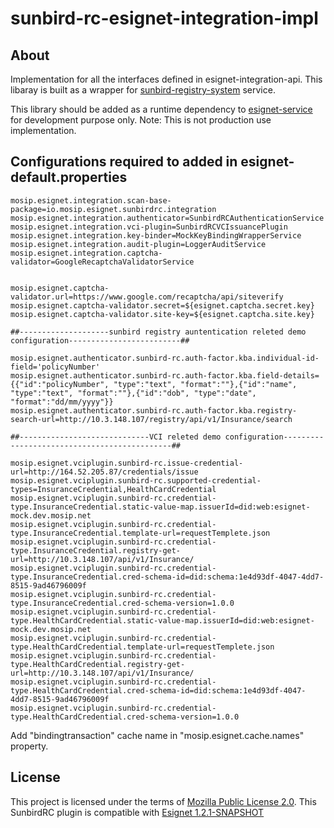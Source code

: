 # sunbird-rc-esignet-integration-impl

## About

Implementation for all the interfaces defined in esignet-integration-api. This libaray is built as a wrapper for [sunbird-registry-system](sunbird-registry-url) service.

This library should be added as a runtime dependency to [esignet-service](https://github.com/mosip/esignet) for development purpose only.
Note: This is not production use implementation.

## Configurations required to added in esignet-default.properties

````
mosip.esignet.integration.scan-base-package=io.mosip.esignet.sunbirdrc.integration
mosip.esignet.integration.authenticator=SunbirdRCAuthenticationService
mosip.esignet.integration.vci-plugin=SunbirdRCVCIssuancePlugin
mosip.esignet.integration.key-binder=MockKeyBindingWrapperService
mosip.esignet.integration.audit-plugin=LoggerAuditService
mosip.esignet.integration.captcha-validator=GoogleRecaptchaValidatorService


mosip.esignet.captcha-validator.url=https://www.google.com/recaptcha/api/siteverify
mosip.esignet.captcha-validator.secret=${esignet.captcha.secret.key}
mosip.esignet.captcha-validator.site-key=${esignet.captcha.site.key}

##--------------------sunbird registry auntentication releted demo configuration-------------------------##

mosip.esignet.authenticator.sunbird-rc.auth-factor.kba.individual-id-field='policyNumber'
mosip.esignet.authenticator.sunbird-rc.auth-factor.kba.field-details={{"id":"policyNumber", "type":"text", "format":""},{"id":"name", "type":"text", "format":""},{"id":"dob", "type":"date", "format":"dd/mm/yyyy"}}
mosip.esignet.authenticator.sunbird-rc.auth-factor.kba.registry-search-url=http://10.3.148.107/registry/api/v1/Insurance/search

##-----------------------------VCI releted demo configuration---------------------------------------------##

mosip.esignet.vciplugin.sunbird-rc.issue-credential-url=http://164.52.205.87/credentials/issue 
mosip.esignet.vciplugin.sunbird-rc.supported-credential-types=InsuranceCredential,HealthCardCredential
mosip.esignet.vciplugin.sunbird-rc.credential-type.InsuranceCredential.static-value-map.issuerId=did:web:esignet-mock.dev.mosip.net
mosip.esignet.vciplugin.sunbird-rc.credential-type.InsuranceCredential.template-url=requestTemplete.json
mosip.esignet.vciplugin.sunbird-rc.credential-type.InsuranceCredential.registry-get-url=http://10.3.148.107/api/v1/Insurance/
mosip.esignet.vciplugin.sunbird-rc.credential-type.InsuranceCredential.cred-schema-id=did:schema:1e4d93df-4047-4dd7-8515-9ad46796009f
mosip.esignet.vciplugin.sunbird-rc.credential-type.InsuranceCredential.cred-schema-version=1.0.0
mosip.esignet.vciplugin.sunbird-rc.credential-type.HealthCardCredential.static-value-map.issuerId=did:web:esignet-mock.dev.mosip.net
mosip.esignet.vciplugin.sunbird-rc.credential-type.HealthCardCredential.template-url=requestTemplete.json
mosip.esignet.vciplugin.sunbird-rc.credential-type.HealthCardCredential.registry-get-url=http://10.3.148.107/api/v1/Insurance/
mosip.esignet.vciplugin.sunbird-rc.credential-type.HealthCardCredential.cred-schema-id=did:schema:1e4d93df-4047-4dd7-8515-9ad46796009f
mosip.esignet.vciplugin.sunbird-rc.credential-type.HealthCardCredential.cred-schema-version=1.0.0
````


Add "bindingtransaction" cache name in "mosip.esignet.cache.names" property.

## License
This project is licensed under the terms of [Mozilla Public License 2.0](LICENSE).
This SunbirdRC plugin is compatible with [Esignet 1.2.1-SNAPSHOT](https://github.com/mosip/esignet/blob/ES-496/) 
